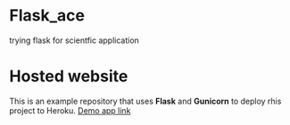 # Flask_ace
trying flask for scientfic  application

# Hosted website

This is an example repository that uses **Flask** and **Gunicorn** to deploy rhis project to Heroku. [Demo app link](https://diarydo.herokuapp.com/)
